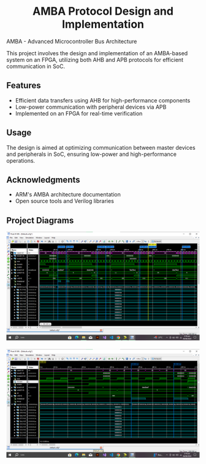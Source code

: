 <!DOCTYPE html>
<html lang="en">
<head>
    <meta charset="UTF-8">
    <meta name="viewport" content="width=device-width, initial-scale=1.0">
</head>
<body>

<h1 align="center">AMBA Protocol Design and Implementation</h1>

<p>AMBA - Advanced Microcontroller Bus Architecture</p>
<p>This project involves the design and implementation of an AMBA-based system on an FPGA, utilizing both AHB and APB protocols for efficient communication in SoC.</p>

<h2>Features</h2>
<ul>
    <li>Efficient data transfers using AHB for high-performance components</li>
    <li>Low-power communication with peripheral devices via APB</li>
    <li>Implemented on an FPGA for real-time verification</li>
</ul>

<h2>Usage</h2>
<p>The design is aimed at optimizing communication between master devices and peripherals in SoC, ensuring low-power and high-performance operations.</p>

<h2>Acknowledgments</h2>
<ul>
    <li>ARM's AMBA architecture documentation</li>
    <li>Open source tools and Verilog libraries</li>
</ul>

<h2>Project Diagrams</h2>
<img src="https://github.com/sumair-ce/AMBA-verilog-Computer-System-Architecture/blob/main/S1.png?raw=true" style= "height: auto;" />
<img src="https://github.com/sumair-ce/AMBA-verilog-Computer-System-Architecture/blob/main/S2.png?raw=true" style="height: auto; margin-top: 20px;" />

</body>
</html>
